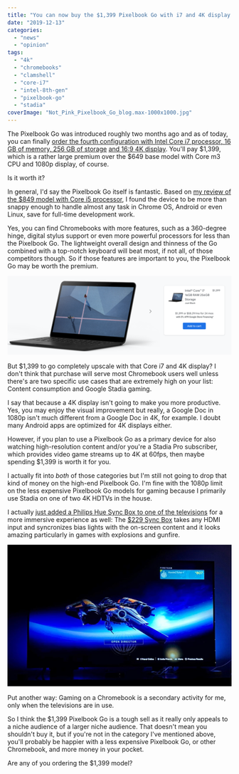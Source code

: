 ```yaml
---
title: "You can now buy the $1,399 Pixelbook Go with i7 and 4K display. Should you?"
date: "2019-12-13"
categories: 
  - "news"
  - "opinion"
tags: 
  - "4k"
  - "chromebooks"
  - "clamshell"
  - "core-i7"
  - "intel-8th-gen"
  - "pixelbook-go"
  - "stadia"
coverImage: "Not_Pink_Pixelbook_Go_blog.max-1000x1000.jpg"
---
```


The Pixelbook Go was introduced roughly two months ago and as of today, you can finally [order the fourth configuration with Intel Core i7 processor, 16 GB of memory, 256 GB of storag](https://store.google.com/product/pixelbook_go)[e](https://store.google.com/product/pixelbook_go) [and 16:9 4K display](https://store.google.com/product/pixelbook_go). You'll pay $1,399, which is a rather large premium over the $649 base model with Core m3 CPU and 1080p display, of course.

Is it worth it?

In general, I'd say the Pixelbook Go itself is fantastic. Based on [my review of the $849 model with Core i5 processor](https://www.aboutchromebooks.com/news/pixelbook-go-review-a-premium-price-validated-by-a-premium-device/), I found the device to be more than snappy enough to handle almost any task in Chrome OS, Android or even Linux, save for full-time development work.

Yes, you can find Chromebooks with more features, such as a 360-degree hinge, digital stylus support or even more powerful processors for less than the Pixelbook Go. The lightweight overall design and thinness of the Go combined with a top-notch keyboard will beat most, if not all, of those competitors though. So if those features are important to you, the Pixelbook Go may be worth the premium.

![](images/Screenshot-2019-12-13-at-11.28.52-AM-1024x360.png)

But $1,399 to go completely upscale with that Core i7 and 4K display? I don't think that purchase will serve most Chromebook users well unless there's are two specific use cases that are extremely high on your list: Content consumption and Google Stadia gaming.

I say that because a 4K display isn't going to make you more productive. Yes, you may enjoy the visual improvement but really, a Google Doc in 1080p isn't much different from a Google Doc in 4K, for example. I doubt many Android apps are optimized for 4K displays either.

However, if you plan to use a Pixelbook Go as a primary device for also watching high-resolution content and/or you're a Stadia Pro subscriber, which provides video game streams up to 4K at 60fps, then maybe spending $1,399 is worth it for you.

I actually fit into _both_ of those categories but I'm still not going to drop that kind of money on the high-end Pixelbook Go. I'm fine with the 1080p limit on the less expensive Pixelbook Go models for gaming because I primarily use Stadia on one of two 4K HDTVs in the house.

I actually [just added a Philips Hue Sync Box to one of the televisions](https://staceyoniot.com/philips-hue-sync-box-review/) for a more immersive experience as well: The [$229 Sync Box](https://www.bestbuy.com/site/philips-hue-play-hdmi-sync-box-black/6371722.p?skuId=6371722) takes any HDMI input and syncronizes bias lights with the on-screen content and it looks amazing particularly in games with explosions and gunfire.

![](images/IMG_0449-1-1024x645.jpg)

Put another way: Gaming on a Chromebook is a secondary activity for me, only when the televisions are in use.

So I think the $1,399 Pixelbook Go is a tough sell as it really only appeals to a niche audience of a larger niche audience. That doesn't mean you shouldn't buy it, but if you're not in the category I've mentioned above, you'll probably be happier with a less expensive Pixelbook Go, or other Chromebook, and more money in your pocket.

Are any of you ordering the $1,399 model?
